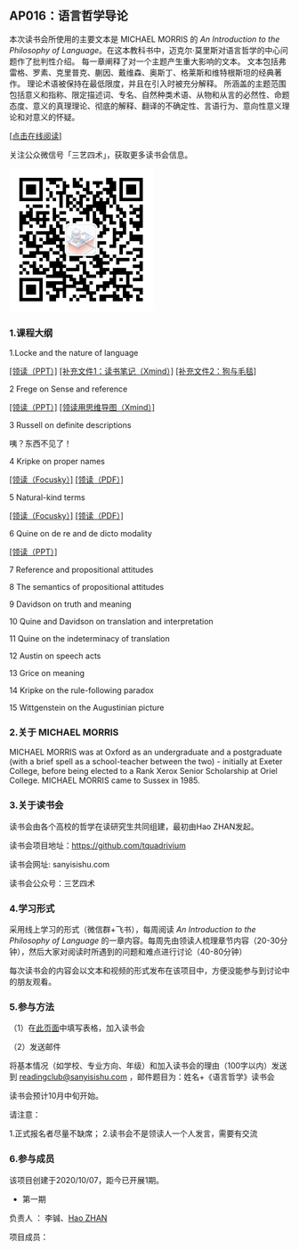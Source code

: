 

## AP016：语言哲学导论

本次读书会所使用的主要文本是 MICHAEL MORRIS 的 *An Introduction to the Philosophy of Language*。在这本教科书中，迈克尔·莫里斯对语言哲学的中心问题作了批判性介绍。 每一章阐释了对一个主题产生重大影响的文本。 文本包括弗雷格、罗素、克里普克、蒯因、戴维森、奥斯丁、格莱斯和维特根斯坦的经典著作。 理论术语被保持在最低限度，并且在引入时被充分解释。 所涵盖的主题范围包括意义和指称、限定描述词、专名、自然种类术语、从物和从言的必然性、命题态度、意义的真理理论、彻底的解释、翻译的不确定性、言语行为、意向性意义理论和对意义的怀疑。

[[点击在线阅读]]( https://tquadrivium.github.io/An-Introduction-to-the-Philosophy-of-Language/)

关注公众微信号「三艺四术」，获取更多读书会信息。

![](img/qrcode.jpg)

### 1.课程大纲

1.Locke and the nature of language

[[领读（PPT）]](slides/01_1.pdf)  [[补充文件1：读书笔记（Xmind）]](slides/01_2.pdf)   [[补充文件2：狗与毛毯]](slides/01_3.pdf)

2 Frege on Sense and reference 

[[领读（PPT）]](slides/02_1.pdf)   [[领读用思维导图（Xmind）]](slides/02_2.pdf)

3 Russell on definite descriptions 

咦？东西不见了！

4 Kripke on proper names

[[领读（Focusky）]](slides/04_1.fs)    [[领读（PDF）]](slides/04_2.pdf)

5 Natural-kind terms

[[领读（Focusky）]](slides/05_1.fs)    [[领读（PDF）]](slides/05_2.pdf)

6 Quine on de re and de dicto modality 

[[领读（PPT）]](slides/06_1.pdf)

7 Reference and propositional attitudes 

8 The semantics of propositional attitudes 

9 Davidson on truth and meaning 

10 Quine and Davidson on translation and interpretation 

11 Quine on the indeterminacy of translation 

12 Austin on speech acts 

13 Grice on meaning 

14 Kripke on the rule-following paradox 

15 Wittgenstein on the Augustinian picture

### 2.关于 MICHAEL MORRIS

MICHAEL MORRIS was at Oxford as an undergraduate and a postgraduate (with a brief spell as a school-teacher between the two) - initially at Exeter College, before being elected to a Rank Xerox Senior Scholarship at Oriel College. MICHAEL MORRIS came to Sussex in 1985.

### 3.关于读书会

读书会由各个高校的哲学在读研究生共同组建，最初由Hao ZHAN发起。

读书会项目地址：https://github.com/tquadrivium

读书会网址: sanyisishu.com

读书会公众号：三艺四术

### 4.学习形式

采用线上学习的形式（微信群+飞书），每周阅读 *An Introduction to the Philosophy of Language* 的一章内容。每周先由领读人梳理章节内容（20-30分钟），然后大家对阅读时所遇到的问题和难点进行讨论（40-80分钟）

每次读书会的内容会以文本和视频的形式发布在该项目中，方便没能参与到讨论中的朋友观看。

### 5.参与方法

（1）在[此页面](https://sanyisishu.com/2020/10/07/ap016%ef%bc%9a%e8%af%ad%e8%a8%80%e5%93%b2%e5%ad%a6%e5%af%bc%e8%ae%ba/)中填写表格，加入读书会



（2）发送邮件

将基本情况（如学校、专业方向、年级）和加入读书会的理由（100字以内）发送到 [readingclub@sanyisishu.com](mailto:readingclub@sanyisishu.com) ，邮件题目为：姓名+《语言哲学》读书会

读书会预计10月中旬开始。

请注意：

1.正式报名者尽量不缺席；
2.读书会不是领读人一个人发言，需要有交流



### 6.参与成员

该项目创建于2020/10/07，距今已开展1期。

- 第一期

负责人	：	李铖、[Hao ZHAN](https://github.com/zhanhao93)

项目成员：	

